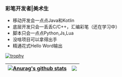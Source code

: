 ### 彩笔开发者|美术生

- 移动开发会一点点Java和Kotlin
- 底层开发只会一丢丢C/C++，汇编彩笔（还在学习中）
- 脚本只会一点点Python,Js,Lua
- 没啥项目可以拿得出手
- 精通花式Hello Word输出

[![trophy](https://github-profile-trophy.vercel.app/?username=sun0225SUN)](https://github.com/OneB1ank)

| <a href="https://github.com/OneB1ank"><img align="center" src="https://github-readme-stats.vercel.app/api?username=OneB1ank&show_icons=true&include_all_commits=true&theme=buefy&hide_border=true" alt="Anurag's github stats" /></a> | <a href="https://github.com/OneB1ank"><img align="center" src="https://github-readme-stats.vercel.app/api/top-langs/?username=OneB1ank&layout=compact&theme=buefy&hide_border=true" /></a> |
| ------------- | ------------- |


